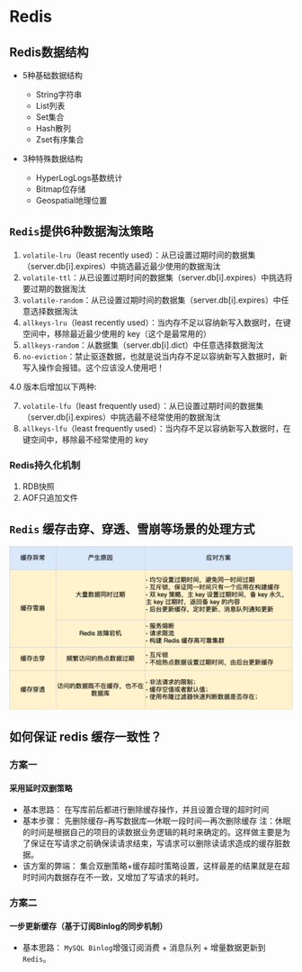 # Redis

## Redis数据结构

+ 5种基础数据结构
  + String字符串
  + List列表
  + Set集合
  + Hash散列
  + Zset有序集合

+ 3种特殊数据结构
  + HyperLogLogs基数统计
  + Bitmap位存储
  + Geospatial地理位置

## `Redis`提供6种数据淘汰策略

1. `volatile-lru`（least recently used）：从已设置过期时间的数据集（server.db[i].expires）中挑选最近最少使用的数据淘汰
2. `volatile-ttl`：从已设置过期时间的数据集（server.db[i].expires）中挑选将要过期的数据淘汰
3. `volatile-random`：从已设置过期时间的数据集（server.db[i].expires）中任意选择数据淘汰
4. `allkeys-lru`（least recently used）：当内存不足以容纳新写入数据时，在键空间中，移除最近最少使用的 key（这个是最常用的）
5. `allkeys-random`：从数据集（server.db[i].dict）中任意选择数据淘汰
6. `no-eviction`：禁止驱逐数据，也就是说当内存不足以容纳新写入数据时，新写入操作会报错。这个应该没人使用吧！

4.0 版本后增加以下两种:

7. `volatile-lfu`（least frequently used）：从已设置过期时间的数据集（server.db[i].expires）中挑选最不经常使用的数据淘汰
8. `allkeys-lfu`（least frequently used）：当内存不足以容纳新写入数据时，在键空间中，移除最不经常使用的 key

### Redis持久化机制

1. RDB快照
2. AOF只追加文件

## `Redis` 缓存击穿、穿透、雪崩等场景的处理方式

![Alt text](../_media/redis-1.png)

## 如何保证 redis 缓存一致性？

### 方案一

#### 采用延时双删策略

+ 基本思路： 在写库前后都进行删除缓存操作，并且设置合理的超时时间
+ 基本步骤： 先删除缓存–再写数据库—休眠一段时间—再次删除缓存
  注：休眠的时间是根据自己的项目的读数据业务逻辑的耗时来确定的。这样做主要是为了保证在写请求之前确保读请求结束，写请求可以删除读请求造成的缓存脏数据。
+ 该方案的弊端： 集合双删策略+缓存超时策略设置，这样最差的结果就是在超时时间内数据存在不一致，又增加了写请求的耗时。

### 方案二

#### 一步更新缓存（基于订阅Binlog的同步机制）

+ 基本思路： `MySQL Binlog`增强订阅消费 + 消息队列 + 增量数据更新到`Redis`。
